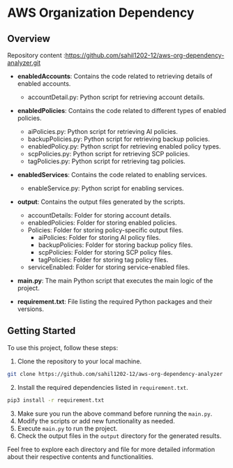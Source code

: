 # AWS Organization Dependency
## Overview 
  Repository content :https://github.com/sahil1202-12/aws-org-dependency-analyzer.git

- **enabledAccounts**: Contains the code related to retrieving details of enabled accounts.
    - accountDetail.py: Python script for retrieving account details.

- **enabledPolicies**: Contains the code related to different types of enabled policies.
    - aiPolicies.py: Python script for retrieving AI policies.
    - backupPolicies.py: Python script for retrieving backup policies.
    - enabledPolicy.py: Python script for retrieving enabled policy types.
    - scpPolicies.py: Python script for retrieving SCP policies.
    - tagPolicies.py: Python script for retrieving tag policies.

- **enabledServices**: Contains the code related to enabling services.
    - enableService.py: Python script for enabling services.

- **output**: Contains the output files generated by the scripts.
    - accountDetails: Folder for storing account details.
    - enabledPolicies: Folder for storing enabled policies.
    - Policies: Folder for storing policy-specific output files.
        - aiPolicies: Folder for storing AI policy files.
        - backupPolicies: Folder for storing backup policy files.
        - scpPolicies: Folder for storing SCP policy files.
        - tagPolicies: Folder for storing tag policy files.
    - serviceEnabled: Folder for storing service-enabled files.

- **main.py**: The main Python script that executes the main logic of the project.

- **requirement.txt**: File listing the required Python packages and their versions.

## Getting Started

To use this project, follow these steps:

1. Clone the repository to your local machine.
```bash
git clone https://github.com/sahil1202-12/aws-org-dependency-analyzer
```
2. Install the required dependencies listed in `requirement.txt`.
            
```bash
pip3 install -r requirement.txt
```
3. Make sure you run the above command before running the `main.py`.
4. Modify the scripts or add new functionality as needed.
5. Execute `main.py` to run the project.
6. Check the output files in the `output` directory for the generated results.

Feel free to explore each directory and file for more detailed information about their respective contents and functionalities.

